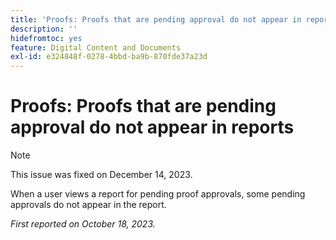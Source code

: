 ```yaml
---
title: 'Proofs: Proofs that are pending approval do not appear in reports'
description: ''
hidefromtoc: yes
feature: Digital Content and Documents
exl-id: e324848f-0278-4bbd-ba9b-870fde37a23d
---
```

# Proofs: Proofs that are pending approval do not appear in reports

>[!NOTE]
>
>This issue was fixed on December 14, 2023.

<!--WF and WFP-->

When a user views a report for pending proof approvals, some pending approvals do not appear in the report.

_First reported on October 18, 2023._
